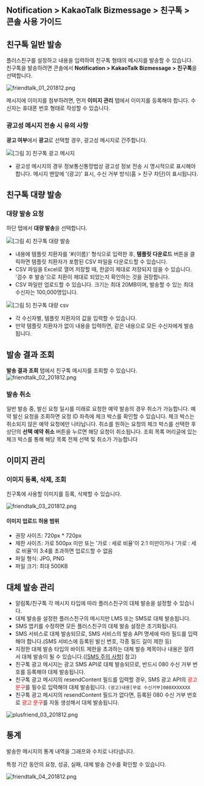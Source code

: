 ## Notification > KakaoTalk Bizmessage > 친구톡 > 콘솔 사용 가이드

## 친구톡 일반 발송

플러스친구를 설정하고 내용을 입력하여 친구톡 형태의 메시지를 발송할 수 있습니다.
친구톡을 발송하려면  콘솔에서 **Notification > KakaoTalk Bizmessage > 친구톡**을 선택합니다.

![friendtalk_01_201812.png](https://static.toastoven.net/prod_alimtalk/friendtalk_01_201812.png)

메시지에 이미지를 첨부하려면, 먼저 **이미지 관리** 탭에서 이미지를 등록해야 합니다.
수신자는 휴대폰 번호 형태로 작성할 수 있습니다.

### 광고성 메시지 전송 시 유의 사항

**광고 여부**에서 **광고**로 선택할 경우, 광고성 메시지로 간주합니다.

![[그림 3] 친구톡 광고 메시지](http://static.toastoven.net/prod_alimtalk/friendtalk_02.png)

* 광고성 메시지의 경우 정보통신통망법상 광고성 정보 전송 시 명시적으로 표시해야 합니다. 메시지 맨앞에 '(광고)' 표시, 수신 거부 방식(홈 > 친구 차단)이 표시됩니다.

## 친구톡 대량 발송

### 대량 발송 요청
하단 탭에서 **대량 발송**을 선택합니다.

![[그림 4] 친구톡 대량 발송](http://static.toastoven.net/prod_alimtalk/friendtalk_mass_04.png)

* 내용에 템플릿 치환자를 '#{이름}' 형식으로 입력한 후, **템플릿 다운로드** 버튼을 클릭하면 템플릿 치환자가 포함된 CSV 파일을 다운로드할 수 있습니다.
* CSV 파일을 Excel로 열어 저장할 때, 한글이 제대로 저장되지 않을 수 있습니다. '검수 후 발송'으로 치환이 제대로 되었는지 확인하는 것을 권장합니다.
* CSV 파일만 업로드할 수 있습니다. 크기는 최대 20MB이며, 발송할 수 있는 최대 수신자는 100,000명입니다.

![[그림 5] 친구톡 대량 csv](http://static.toastoven.net/prod_alimtalk/friendtalk_mass_05.png)

* 각 수신자별, 템플릿 치환자의 값을 입력할 수 있습니다.
* 만약 템플릿 치환자가 없이 내용을 입력하면, 같은 내용으로 모든 수신자에게 발송됩니다.

## 발송 결과 조회

**발송 결과 조회** 탭에서 친구톡 메시지를 조회할 수 있습니다.
![friendtalk_02_201812.png](https://static.toastoven.net/prod_alimtalk/friendtalk_02_201812.png)

### 발송 취소

일반 발송 중, 발신 요청 일시를 미래로 요청한 예약 발송의 경우 취소가 가능합니다.
예약 발신 요청을 조회하면 요청 ID 좌측에 체크 박스를 확인할 수 있습니다.
체크 박스는 취소되지 않은 예약 요청에만 나타납니다.
취소를 원하는 요청의 체크 박스를 선택한 후 상단의 **선택 예약 취소** 버튼을 누르면 해당 요청이 취소됩니다.
조회 목록 머리글에 있는 체크 박스를 통해 해당 목록 전체 선택 및 취소가 가능합니다

## 이미지 관리

### 이미지 등록, 삭제, 조회

친구톡에 사용할 이미지를 등록, 삭제할 수 있습니다.

![friendtalk_03_201812.png](https://static.toastoven.net/prod_alimtalk/friendtalk_03_201812.png)

#### 이미지 업로드 허용 범위
* 권장 사이즈: 720px * 720px
* 제한 사이즈: 가로 500px 미만 또는 '가로 : 세로 비율'이 2:1 미만이거나 '가로 : 세로 비율'이 3:4를 초과하면 업로드할 수 없음
* 파일 형식: JPG, PNG
* 파일 크기: 최대 500KB

## 대체 발송 관리

* 알림톡/친구톡 각 메시지 타입에 따라 플러스친구의 대체 발송을 설정할 수 있습니다.
* 대체 발송을 설정한 플러스친구의 메시지만 LMS 또는 SMS로 대체 발송됩니다.
* SMS 앱키를 수정하면 모든 플러스친구의 대체 발송 설정은 초기화됩니다.
* SMS 서비스로 대체 발송되므로, SMS 서비스의 발송 API 명세에 따라 필드를 입력해야 합니다.(SMS 서비스에 등록된 발신 번호, 각종 필드 길이 제한 등)
* 지정한 대체 발송 타입의 바이트 제한을 초과하는 대체 발송 제목이나 내용은 잘려서 대체 발송이 될 수 있습니다.([[SMS 주의 사항](https://docs.toast.com/ko/Notification/SMS/ko/api-guide/#_1)] 참고)
* 친구톡 광고 메시지는 광고 SMS API로 대체 발송되므로, 반드시 080 수신 거부 번호를 등록해야 대체 발송됩니다.
* 친구톡 광고 메시지의 resendContent 필드를 입력할 경우, SMS 광고 API의 <span style="color:red">광고 문구</span>를 필수로 입력해야 대체 발송됩니다. `(광고)내용[무료 수신거부]080XXXXXXX`
* 친구톡 광고 메시지의 resendContent 필드가 없다면, 등록된 080 수신 거부 번호로 <span style="color:red">광고 문구</span>를 자동 생성해서 대체 발송됩니다.

![plusfriend_03_201812.png](https://static.toastoven.net/prod_alimtalk/plusfriend_03-1_201904.png)


## 통계

발송한 메시지의 통계 내역을 그래프와 수치로 나타냅니다.

특정 기간 동안의 요청, 성공, 실패, 대체 발송 건수를 확인할 수 있습니다.

![friendtalk_04_201812.png](https://static.toastoven.net/prod_alimtalk/friendtalk_04_201812.png)


